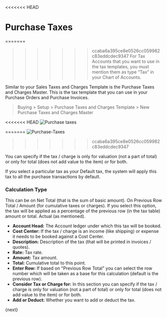 <<<<<<< HEAD
# Purchase Taxes

=======
>>>>>>> ccaba6a395ce8e0526cc059982c83eddcdec9347
For Tax Accounts that you want to use in the tax templates, you must mention
them as type “Tax” in your Chart of Accounts.

Similar to your Sales Taxes and Charges Template is the Purchase Taxes and
Charges Master. This is the tax template that you can use in your Purchase
Orders and Purchase Invoices.

> Buying > Setup > Purchase Taxes and Charges Template > New Purchase Taxes and Charges
Master

<<<<<<< HEAD
<img class="screenshot" alt="Purchase taxes" src="/docs/assets/img/buying/purchase-taxes.png">

=======
![Purchase-Taxes]({{docs_base_url}}/assets/old_images/erpnext/purchase-taxes.png)

  
>>>>>>> ccaba6a395ce8e0526cc059982c83eddcdec9347

You can specify if the tax / charge is only for valuation (not a part of
total) or only for total (does not add value to the item) or for both.

If you select a particular tax as your Default tax, the system will apply this
tax to all the purchase transactions by default. 

### Calculation Type

This can be on Net Total (that is the sum of basic amount). On Previous Row
Total / Amount (for cumulative taxes or charges). If you select this option,
the tax will be applied as a percentage of the previous row (in the tax table)
amount or total. Actual (as mentioned).

  * **Account Head:** The Account ledger under which this tax will be booked.
  * **Cost Center:** If the tax / charge is an income (like shipping) or expense it needs to be booked against a Cost Center.
  * **Description:** Description of the tax (that will be printed in invoices / quotes).
  * **Rate:** Tax rate.
  * **Amount:** Tax amount.
  * **Total:** Cumulative total to this point.
  * **Enter Row:** If based on "Previous Row Total" you can select the row number which will be taken as a base for this calculation (default is the previous row).
  * **Consider Tax or Charge for:** In this section you can specify if the tax / charge is only for valuation (not a part of total) or only for total (does not add value to the item) or for both.
  * **Add or Deduct:** Whether you want to add or deduct the tax.

{next}
